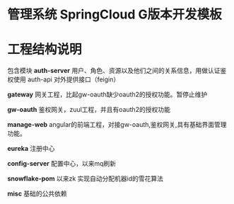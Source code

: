 # 管理系统 SpringCloud G版本开发模板

# 工程结构说明

包含模块
**auth-server** 用户、角色、资源以及他们之间的关系信息，用做认证鉴权使用
auth-api 对外提供接口（feigin）

**gateway**  网关工程，比起gw-oauth缺少oauth2的授权功能。暂停止维护

**gw-oauth** 鉴权网关，zuul工程，并且有oauth2的授权功能

**manage-web** angular的前端工程，对接gw-oauth,鉴权网关,具有基础界面管理功能。


**eureka** 注册中心

**config-server** 配置中心，以来mq刷新

**snowflake-pom** 以来zk 实现自动分配机器id的雪花算法

**misc** 基础的公共依赖





